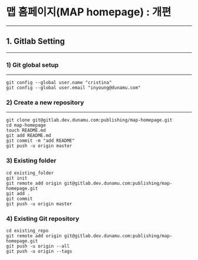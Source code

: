 # 맵 홈페이지(MAP homepage) : 개편
--------------------------------------------------------------------------
## 1. Gitlab Setting

- - -

### 1) Git global setup
* * *
    git config --global user.name "cristina"
    git config --global user.email "inyoung@dunamu.com"

### 2) Create a new repository
* * *
    git clone git@gitlab.dev.dunamu.com:publishing/map-homepage.git
    cd map-homepage
    touch README.md
    git add README.md
    git commit -m "add README"
    git push -u origin master

### 3) Existing folder

    cd existing_folder
    git init
    git remote add origin git@gitlab.dev.dunamu.com:publishing/map-homepage.git
    git add .
    git commit
    git push -u origin master

### 4) Existing Git repository

    cd existing_repo
    git remote add origin git@gitlab.dev.dunamu.com:publishing/map-homepage.git
    git push -u origin --all
    git push -u origin --tags